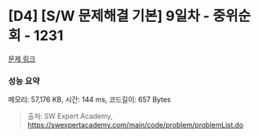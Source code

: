 # [D4] [S/W 문제해결 기본] 9일차 - 중위순회 - 1231 

[문제 링크](https://swexpertacademy.com/main/code/problem/problemDetail.do?contestProbId=AV140YnqAIECFAYD) 

### 성능 요약

메모리: 57,176 KB, 시간: 144 ms, 코드길이: 657 Bytes



> 출처: SW Expert Academy, https://swexpertacademy.com/main/code/problem/problemList.do